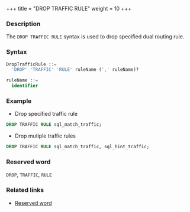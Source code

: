 +++
title = "DROP TRAFFIC RULE"
weight = 10
+++

### Description

The `DROP TRAFFIC RULE` syntax is used to drop specified dual routing rule.

### Syntax

```sql
DropTrafficRule ::=
  'DROP' 'TRAFFIC' 'RULE' ruleName (',' ruleName)?

ruleName ::=
  identifier
```

### Example

- Drop specified traffic rule

```sql
DROP TRAFFIC RULE sql_match_traffic;
```

- Drop mutiple traffic rules
```sql
DROP TRAFFIC RULE sql_match_traffic, sql_hint_traffic;
```

### Reserved word

`DROP`, `TRAFFIC`, `RULE`

### Related links

- [Reserved word](/en/reference/distsql/syntax/reserved-word/)
